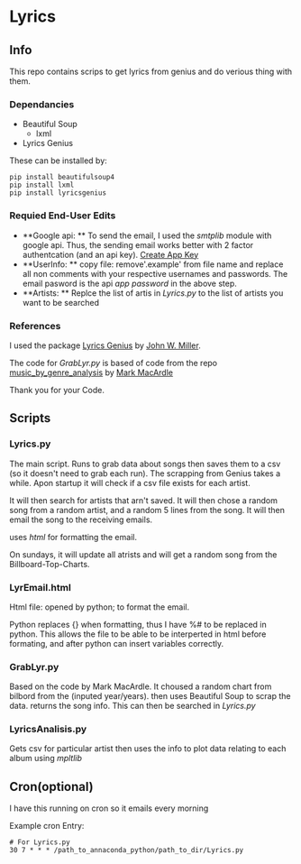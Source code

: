 # Lyrics
## Info
This repo contains scrips to get lyrics from genius and do verious thing with them.
### Dependancies
- Beautiful Soup
    - lxml
- Lyrics Genius

These can be installed by:
```
pip install beautifulsoup4
pip install lxml
pip install lyricsgenius
```

### Requied End-User Edits
- **Google api: **
To send the email, I used the *smtplib* module with google api. Thus, the sending email works better with 2 factor authentcation (and an api key).
[Create App Key](https://support.google.com/accounts/answer/185833?hl=en&authuser=0)
- **UserInfo: **
copy file: remove'.example' from file name and replace all non comments with your respective usernames and passwords. The email pasword is the api *app password* in the above step.
- **Artists: **
Replce the list of artis in *Lyrics.py* to the list of artists you want to be searched

### References
I used the package [Lyrics Genius](https://github.com/johnwmillr/LyricsGenius) by [John W. Miller](https://github.com/johnwmillr).

The code for *GrabLyr.py* is based of code from the repo [music_by_genre_analysis](https://github.com/MarkMacArdle/music_by_genre_analysis) by [Mark MacArdle](https://github.com/MarkMacArdle)

Thank you for your Code.

## Scripts
### Lyrics.py 
The main script. Runs to grab data about songs then saves them to a csv (so it doesn't need to grab each run). The scrapping from Genius takes a while. Apon startup it will check if a csv file exists for each artist.

It will then search for artists that arn't saved. It will then chose a random song from a random artist, and a random 5 lines from the song. It will then email the song to the receiving emails.

uses *html* for formatting the email.

On sundays, it will update all atrists and will get a random song from the Billboard-Top-Charts.

### LyrEmail.html
Html file: opened by python; to format the email.

Python replaces {} when formatting, thus I have %# to be replaced in python. This allows the file to be able to be interperted in html before formating, and after python can insert variables correctly.

### GrabLyr.py
Based on the code by Mark MacArdle. It choused a random chart from bilbord from the (inputed year/years). then uses Beautiful Soup to scrap the data. returns the song info.
This can then be searched in *Lyrics.py*

### LyricsAnalisis.py
Gets csv for particular artist then uses the info to plot data relating to each album using *mpltlib* 

## Cron(optional)
I have this running on cron so it emails every morning

Example cron Entry:
```
# For Lyrics.py
30 7 * * * /path_to_annaconda_python/path_to_dir/Lyrics.py
```
